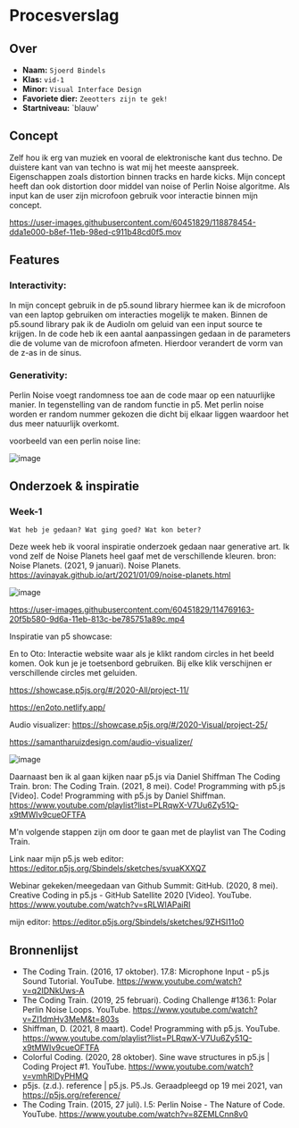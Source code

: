 <!-- Vergeet je niet de comments uit te zetten voordat je begint met typen? 💬 -->

# Procesverslag

## Over
* **Naam:** `Sjoerd Bindels`
* **Klas:** `vid-1`
* **Minor:** `Visual Interface Design`
* **Favoriete dier:** `Zeeotters zijn te gek!`
* **Startniveau:** `blauw'

## Concept

Zelf hou ik erg van muziek en vooral de elektronische kant dus techno. De duistere kant van van techno is wat mij het meeste aanspreek. Eigenschappen zoals distortion binnen tracks en harde kicks. Mijn concept heeft dan ook distortion door middel van noise of Perlin Noise algoritme. Als input kan de user zijn microfoon gebruik voor interactie binnen mijn concept.


https://user-images.githubusercontent.com/60451829/118878454-dda1e000-b8ef-11eb-98ed-c911b48cd0f5.mov




## Features

### Interactivity: 
In mijn concept gebruik in de p5.sound library hiermee kan ik de microfoon van een laptop gebruiken om interacties mogelijk te maken. Binnen de p5.sound library pak ik de AudioIn om geluid van een input source te krijgen. In de code heb ik een aantal aanpassingen gedaan in de parameters die de volume van de microfoon afmeten. Hierdoor verandert de vorm van de z-as in de sinus. 

### Generativity: 
Perlin Noise voegt randomness toe aan de code maar op een natuurlijke manier. In tegenstelling van de random functie in p5. Met perlin noise worden er random nummer gekozen die dicht bij elkaar liggen waardoor het dus meer natuurlijk overkomt.  

voorbeeld van een perlin noise line:

![image](https://user-images.githubusercontent.com/60451829/118874100-cf9d9080-b8ea-11eb-9002-300146fc2e22.png)



## Onderzoek & inspiratie


### Week-1
`Wat heb je gedaan? Wat ging goed? Wat kon beter?`

Deze week heb ik vooral inspiratie onderzoek gedaan naar generative art. Ik vond zelf de Noise Planets heel gaaf met de verschillende kleuren. 
bron: Noise Planets. (2021, 9 januari). Noise Planets. https://avinayak.github.io/art/2021/01/09/noise-planets.html

![image](https://user-images.githubusercontent.com/60451829/114768634-71204800-9d69-11eb-9d9c-3b529d942ee8.png)


https://user-images.githubusercontent.com/60451829/114769163-20f5b580-9d6a-11eb-813c-be785751a89c.mp4

Inspiratie van p5 showcase:

En to Oto: 
Interactie website waar als je klikt random circles in het beeld komen. Ook kun je je toetsenbord gebruiken. Bij elke klik verschijnen er verschillende circles met geluiden.

https://showcase.p5js.org/#/2020-All/project-11/

https://en2oto.netlify.app/


Audio visualizer: 
https://showcase.p5js.org/#/2020-Visual/project-25/

https://samantharuizdesign.com/audio-visualizer/

![image](https://user-images.githubusercontent.com/60451829/114768811-a9278b00-9d69-11eb-936f-5fca8a38193c.png)

Daarnaast ben ik al gaan kijken naar p5.js via Daniel Shiffman The Coding Train. 
bron: The Coding Train. (2021, 8 mei). Code! Programming with p5.js [Video]. Code! Programming with p5.js by Daniel Shiffman. https://www.youtube.com/playlist?list=PLRqwX-V7Uu6Zy51Q-x9tMWIv9cueOFTFA

M'n volgende stappen zijn om door te gaan met de playlist van The Coding Train. 

Link naar mijn p5.js web editor: https://editor.p5js.org/Sbindels/sketches/svuaKXXQZ

Webinar gekeken/meegedaan van Github Summit: 
GitHub. (2020, 8 mei). Creative Coding in p5.js - GitHub Satellite 2020 [Video]. YouTube. https://www.youtube.com/watch?v=sRLWIAPaiRI

mijn editor: https://editor.p5js.org/Sbindels/sketches/9ZHSI11o0



## Bronnenlijst

* The Coding Train. (2016, 17 oktober). 17.8: Microphone Input - p5.js Sound Tutorial. YouTube. https://www.youtube.com/watch?v=q2IDNkUws-A
* The Coding Train. (2019, 25 februari). Coding Challenge #136.1: Polar Perlin Noise Loops. YouTube. https://www.youtube.com/watch?v=ZI1dmHv3MeM&t=803s
* Shiffman, D. (2021, 8 maart). Code! Programming with p5.js. YouTube. https://www.youtube.com/playlist?list=PLRqwX-V7Uu6Zy51Q-x9tMWIv9cueOFTFA
* Colorful Coding. (2020, 28 oktober). Sine wave structures in p5.js | Coding Project #1. YouTube. https://www.youtube.com/watch?v=vmhRlDyPHMQ
* p5js. (z.d.). reference | p5.js. P5.Js. Geraadpleegd op 19 mei 2021, van https://p5js.org/reference/
* The Coding Train. (2015, 27 juli). I.5: Perlin Noise - The Nature of Code. YouTube. https://www.youtube.com/watch?v=8ZEMLCnn8v0
